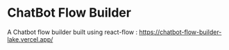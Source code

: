 # ChatBot Flow Builder

A Chatbot flow builder built using react-flow : https://chatbot-flow-builder-lake.vercel.app/

